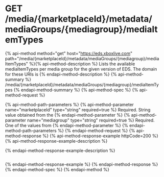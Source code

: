 # GET /media/{marketplaceId}/metadata/mediaGroups/{mediagroup}/mediaItemTypes

{% api-method method="get" host="https://eds.xboxlive.com" path="/media/{marketplaceId}/metadata/mediaGroups/{mediagroup}/mediaItemTypes" %}{% api-method-description %}
Lists the available mediaItemTypes per media group for the given version of EDS. The domain for these URIs is 
{% endapi-method-description %}
{% api-method-summary %}
/media/{marketplaceId}/metadata/mediaGroups/{mediagroup}/mediaItemTypes
{% endapi-method-summary %}
{% api-method-spec %}
{% api-method-request %}

{% api-method-path-parameters %}
{% api-method-parameter name="marketplaceId" type="string" required=true %}
Required. String value obtained from the 
{% endapi-method-parameter %}
{% api-method-parameter name="mediagroup" type="string" required=true %}
Required. One of the values from 
{% endapi-method-parameter %}
{% endapi-method-path-parameters %}
{% endapi-method-request %}
{% api-method-response %}
{% api-method-response-example httpCode=200 %}
{% api-method-response-example-description %}

{% endapi-method-response-example-description %}

```text
```
{% endapi-method-response-example %}
{% endapi-method-response %}
{% endapi-method-spec %}
{% endapi-method %}
